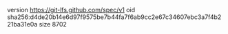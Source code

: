 version https://git-lfs.github.com/spec/v1
oid sha256:d4de20b14e6d97f9575be7b44fa7f6ab9cc2e67c34607ebc3a7f4b221ba31e0a
size 8702
